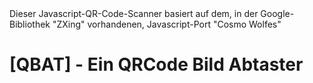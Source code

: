 <dd><dt>Dieser Javascript-QR-Code-Scanner basiert auf dem, in der Google-Bibliothek "ZXing" vorhandenen, Javascript-Port "Cosmo Wolfes"</dt></dd>

# [QBAT] - Ein QRCode Bild Abtaster
